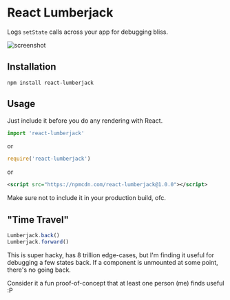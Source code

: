 React Lumberjack
================

Logs `setState` calls across your app for debugging bliss.

![screenshot](./ss.png)

Installation
------------

`npm install react-lumberjack`

Usage
-----

Just include it before you do any rendering with React.

```js
import 'react-lumberjack'
```

or

```js
require('react-lumberjack')
```

or

```xml
<script src="https://npmcdn.com/react-lumberjack@1.0.0"></script>
```

Make sure not to include it in your production build, ofc.

"Time Travel"
-------------

```js
Lumberjack.back()
Lumberjack.forward()
```

This is super hacky, has 8 trillion edge-cases, but I'm finding it
useful for debugging a few states back. If a component is unmounted at
some point, there's no going back.

Consider it a fun proof-of-concept that at least one person (me) finds
useful :P


